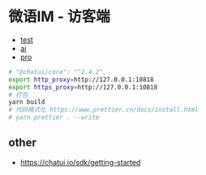 <!--
 * @Author: jackning 270580156@qq.com
 * @Date: 2023-11-14 16:59:09
 * @LastEditors: jackning 270580156@qq.com
 * @LastEditTime: 2024-04-05 12:17:32
 * @Description: bytedesk.com https://github.com/Bytedesk/bytedesk
 *   Please be aware of the BSL license restrictions before installing Bytedesk IM –
 *  selling, reselling, or hosting Bytedesk IM as a service is a breach of the terms and automatically terminates your rights under the license.
 *  仅支持企业内部员工自用，严禁私自用于销售、二次销售或者部署SaaS方式销售
 *  Business Source License 1.1: https://github.com/Bytedesk/bytedesk/blob/main/LICENSE
 *  contact: 270580156@qq.com
 * 联系：270580156@qq.com
 * Copyright (c) 2024 by bytedesk.com, All Rights Reserved.
-->

# 微语IM - 访客端

- [test](http://localhost:9006/?t=1&id=c293374081784c0e9dd1d57020048e37&)
- [ai](http://localhost:9006/ai?rid=20e4feffffb74f5eab46358e4d4d3bb3&)
- [pro](http://localhost:9006/pro)

```bash
# "@chatui/core": "^2.4.2",
export http_proxy=http://127.0.0.1:10818
export https_proxy=http://127.0.0.1:10818
# 打包
yarn build
# 代码格式化 https://www.prettier.cn/docs/install.html
# yarn prettier . --write
```

## other

- <https://chatui.io/sdk/getting-started>
